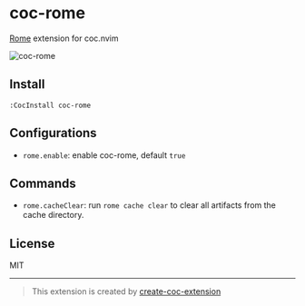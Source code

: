 # coc-rome

[Rome](https://rome.tools) extension for coc.nvim

![coc-rome](https://user-images.githubusercontent.com/345274/89970308-2656a980-dc8b-11ea-90b3-0d99631a9783.png)

## Install

`:CocInstall coc-rome`

## Configurations

- `rome.enable`: enable coc-rome, default `true`

## Commands

- `rome.cacheClear`: run `rome cache clear` to clear all artifacts from the cache directory.

## License

MIT

---

> This extension is created by [create-coc-extension](https://github.com/fannheyward/create-coc-extension)

